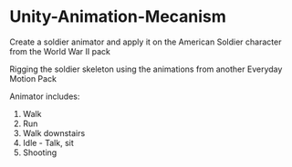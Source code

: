# Unity-Animation-Mecanism

Create a soldier animator and apply it on the American Soldier character from the World War II pack

Rigging the soldier skeleton using the animations from another Everyday Motion Pack

Animator includes:
1. Walk
2. Run
3. Walk downstairs
4. Idle - Talk, sit
5. Shooting
